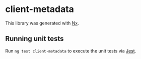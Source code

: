 # client-metadata

This library was generated with [Nx](https://nx.dev).

## Running unit tests

Run `ng test client-metadata` to execute the unit tests via [Jest](https://jestjs.io).
